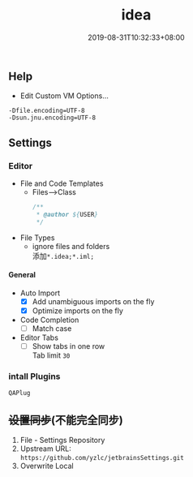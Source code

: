 ﻿---
title: "idea"
date: 2019-08-31T10:32:33+08:00
tags: [idea]
categories: [配置]
---

## Help
- Edit Custom VM Options...
```properties
-Dfile.encoding=UTF-8
-Dsun.jnu.encoding=UTF-8
```

## Settings
### Editor
- File and Code Templates
   - Files-->Class
      ```java
      /**
       * @author ${USER}
       */
      ```
- File Types
   - ignore files and folders  
添加`*.idea;*.iml;`

#### General
- Auto Import
   - [x] Add unambiguous imports on the fly
   - [x] Optimize imports on the fly
- Code Completion 
   - [ ] Match case
- Editor Tabs
   - [ ] Show tabs in one row  
   Tab limit `30`

### intall Plugins
```
QAPlug
```

## ~~设置同步~~(不能完全同步)
1. File - Settings Repository
2. Upstream URL:  
`https://github.com/yzlc/jetbrainsSettings.git`
3. Overwrite Local